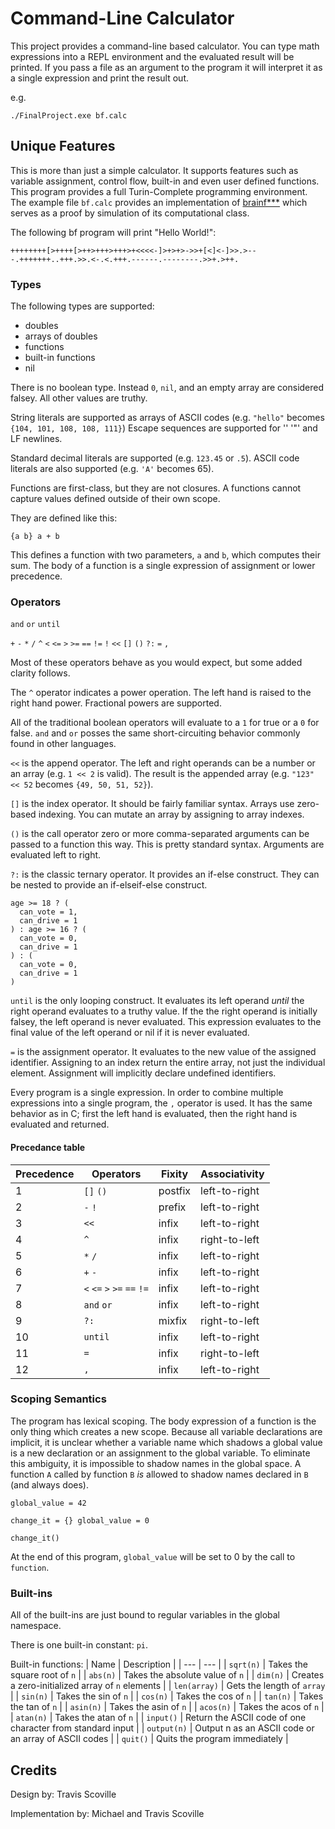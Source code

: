 # Command-Line Calculator

This project provides a command-line based calculator.
You can type math expressions into a REPL environment and the evaluated result will be printed.
If you pass a file as an argument to the program it will interpret it as a single expression and print the result out.

e.g.
```
./FinalProject.exe bf.calc
```

## Unique Features
This is more than just a simple calculator.
It supports features such as variable assignment, control flow, built-in and even user defined functions.
This program provides a full Turin-Complete programming environment.
The example file `bf.calc` provides an implementation of [brainf***](https://esolangs.org/wiki/Brainfuck) which serves as a proof by simulation of its computational class.

The following bf program will print "Hello World!":
```
++++++++[>++++[>++>+++>+++>+<<<<-]>+>+>->>+[<]<-]>>.>---.+++++++..+++.>>.<-.<.+++.------.--------.>>+.>++.
```


### Types
The following types are supported:
- doubles
- arrays of doubles
- functions
- built-in functions
- nil

There is no boolean type.
Instead `0`, `nil`, and an empty array are considered falsey.
All other values are truthy.

String literals are supported as arrays of ASCII codes (e.g. `"hello"` becomes `{104, 101, 108, 108, 111}`)
Escape sequences are supported for '\' '"' and LF newlines.

Standard decimal literals are supported (e.g. `123.45` or `.5`).
ASCII code literals are also supported (e.g. `'A'` becomes 65).

Functions are first-class, but they are not closures.
A functions cannot capture values defined outside of their own scope.

They are defined like this:
```
{a b} a + b
```

This defines a function with two parameters, `a` and `b`, which computes their sum.
The body of a function is a single expression of assignment or lower precedence.

### Operators
`and` `or` `until`

`+` `-` `*` `/` `^` `<` `<=` `>` `>=` `==` `!=` `!` `<<` `[]` `()` `?:` `=` `,`

Most of these operators behave as you would expect, but some added clarity follows.

The `^` operator indicates a power operation.
The left hand is raised to the right hand power.
Fractional powers are supported.

All of the traditional boolean operators will evaluate to a `1` for true or a `0` for false.
`and` and `or` posses the same short-circuiting behavior commonly found in other languages.

`<<` is the append operator.
The left and right operands can be a number or an array (e.g. `1 << 2` is valid).
The result is the appended array (e.g. `"123" << 52` becomes `{49, 50, 51, 52}`).

`[]` is the index operator.
It should be fairly familiar syntax.
Arrays use zero-based indexing.
You can mutate an array by assigning to array indexes.

`()` is the call operator zero or more comma-separated arguments can be passed to a function this way.
This is pretty standard syntax.
Arguments are evaluated left to right.

`?:` is the classic ternary operator.
It provides an if-else construct.
They can be nested to provide an if-elseif-else construct.
```
age >= 18 ? (
  can_vote = 1,
  can_drive = 1
) : age >= 16 ? (
  can_vote = 0,
  can_drive = 1
) : (
  can_vote = 0,
  can_drive = 1
)
```

`until` is the only looping construct.
It evaluates its left operand *until* the right operand evaluates to a truthy value.
If the the right operand is initially falsey, the left operand is never evaluated.
This expression evaluates to the final value of the left operand or nil if it is never evaluated.

`=` is the assignment operator.
It evaluates to the new value of the assigned identifier.
Assigning to an index return the entire array, not just the individual element.
Assignment will implicitly declare undefined identifiers.

Every program is a single expression.
In order to combine multiple expressions into a single program, the `,` operator is used.
It has the same behavior as in C; first the left hand is evaluated, then the right hand is evaluated and returned.

#### Precedance table
| Precedence | Operators                   | Fixity  | Associativity |
| ---        | ---                         | ---     | ---           |
| 1          | `[]` `()`                   | postfix | left-to-right |
| 2          | `-` `!`                     | prefix  | left-to-right |
| 3          | `<<`                        | infix   | left-to-right |
| 4          | `^`                         | infix   | right-to-left |
| 5          | `*` `/`                     | infix   | left-to-right |
| 6          | `+` `-`                     | infix   | left-to-right |
| 7          | `<` `<=` `>` `>=` `==` `!=` | infix   | left-to-right |
| 8          | `and` `or`                  | infix   | left-to-right |
| 9          | `?:`                        | mixfix  | right-to-left |
| 10         | `until`                     | infix   | left-to-right |
| 11         | `=`                         | infix   | right-to-left |
| 12         | `,`                         | infix   | left-to-right |

### Scoping Semantics
The program has lexical scoping.
The body expression of a function is the only thing which creates a new scope.
Because all variable declarations are implicit, it is unclear whether a variable name which shadows a global value is a new declaration or an assignment to the global variable.
To eliminate this ambiguity, it is impossible to shadow names in the global space.
A function `A` called by function `B` *is* allowed to shadow names declared in `B` (and always does).

```
global_value = 42

change_it = {} global_value = 0

change_it()
```

At the end of this program, `global_value` will be set to 0 by the call to `function`.

### Built-ins
All of the built-ins are just bound to regular variables in the global namespace.

There is one built-in constant: `pi`.

Built-in functions:
| Name            | Description                                                |
| ---             | ---                                                        |
| `sqrt(n)`       | Takes the square root of `n`                               |
| `abs(n)`        | Takes the absolute value of `n`                            |
| `dim(n)`        | Creates a zero-initialized array of `n` elements           |
| `len(array)`    | Gets the length of `array`                                 |
| `sin(n)`        | Takes the sin of `n`                                       |
| `cos(n)`        | Takes the cos of `n`                                       |
| `tan(n)`        | Takes the tan of `n`                                       |
| `asin(n)`       | Takes the asin of `n`                                      |
| `acos(n)`       | Takes the acos of `n`                                      |
| `atan(n)`       | Takes the atan of `n`                                      |
| `input()`       | Return the ASCII code of one character from standard input |
| `output(n)`     | Output n as an ASCII code or an array of ASCII codes       |
| `quit()`        | Quits the program immediately                              |

## Credits

Design by: Travis Scoville

Implementation by: Michael and Travis Scoville
